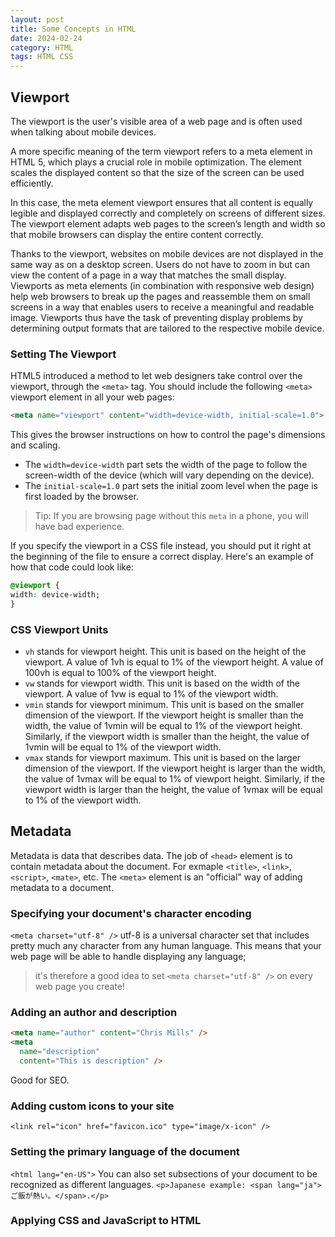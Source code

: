 ```yaml
---
layout: post
title: Some Concepts in HTML
date: 2024-02-24
category: HTML
tags: HTML CSS
---
```


## Viewport

The viewport is the user's visible area of a web page and is often used when talking about mobile devices.

A more specific meaning of the term viewport refers to a meta element in HTML 5, which plays a crucial role in mobile optimization. The element scales the displayed content so that the size of the screen can be used efficiently. 

In this case, the meta element viewport ensures that all content is equally legible and displayed correctly and completely on screens of different sizes. The viewport element adapts web pages to the screen’s length and width so that mobile browsers can display the entire content correctly.

Thanks to the viewport, websites on mobile devices are not displayed in the same way as on a desktop screen. Users do not have to zoom in but can view the content of a page in a way that matches the small display. Viewports as meta elements (in combination with responsive web design) help web browsers to break up the pages and reassemble them on small screens in a way that enables users to receive a meaningful and readable image. Viewports thus have the task of preventing display problems by determining output formats that are tailored to the respective mobile device.

### Setting The Viewport
HTML5 introduced a method to let web designers take control over the viewport, through the `<meta>` tag.
You should include the following `<meta>` viewport element in all your web pages:
```html
<meta name="viewport" content="width=device-width, initial-scale=1.0">
```
This gives the browser instructions on how to control the page's dimensions and scaling.

- The `width=device-width` part sets the width of the page to follow the screen-width of the device (which will vary depending on the device).
- The `initial-scale=1.0` part sets the initial zoom level when the page is first loaded by the browser.

> Tip: If you are browsing page without this `meta` in a phone, you will have bad experience.

If you specify the viewport in a CSS file instead, you should put it right at the beginning of the file to ensure a correct display. Here's an example of how that code could look like:
```css
@viewport {
width: device-width;
}
```

### CSS Viewport Units

- `vh` stands for viewport height. This unit is based on the height of the viewport. A value of 1vh is equal to 1% of the viewport height. A value of 100vh is equal to 100% of the viewport height.
- `vw` stands for viewport width. This unit is based on the width of the viewport. A value of 1vw is equal to 1% of the viewport width.
- `vmin` stands for viewport minimum. This unit is based on the smaller dimension of the viewport. If the viewport height is smaller than the width, the value of 1vmin will be equal to 1% of the viewport height. Similarly, if the viewport width is smaller than the height, the value of 1vmin will be equal to 1% of the viewport width.
- `vmax` stands for viewport maximum. This unit is based on the larger dimension of the viewport. If the viewport height is larger than the width, the value of 1vmax will be equal to 1% of viewport height. Similarly, if the viewport width is larger than the height, the value of 1vmax will be equal to 1% of the viewport width.


## Metadata 

Metadata is data that describes data. The job of `<head>` element is to contain metadata about the document. For exmaple `<title>`, `<link>`, `<script>`, `<mate>`, etc. The `<meta>` element is an "official" way of adding metadata to a document.

### Specifying your document's character encoding
`<meta charset="utf-8" />`
utf-8 is a universal character set that includes pretty much any character from any human language. This means that your web page will be able to handle displaying any language; 

> it's therefore a good idea to set `<meta charset="utf-8" />` on every web page you create! 

### Adding an author and description
```html
<meta name="author" content="Chris Mills" />
<meta
  name="description"
  content="This is description" />
```
Good for SEO.

### Adding custom icons to your site
`<link rel="icon" href="favicon.ico" type="image/x-icon" />`

### Setting the primary language of the document
`<html lang="en-US">`
You can also set subsections of your document to be recognized as different languages.
`<p>Japanese example: <span lang="ja">ご飯が熱い。</span>.</p>`

### Applying CSS and JavaScript to HTML